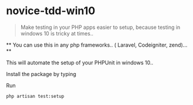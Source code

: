 # novice-tdd-win10
> Make testing in your PHP apps easier to setup, because testing in windows 10 is tricky at times..

** You can use this in any php frameworks.. ( Laravel, Codeigniter, zend)... **



This will automate the setup of your PHPUnit in windows 10.. 

Install the package by typing 


Run
```
php artisan test:setup 
```

